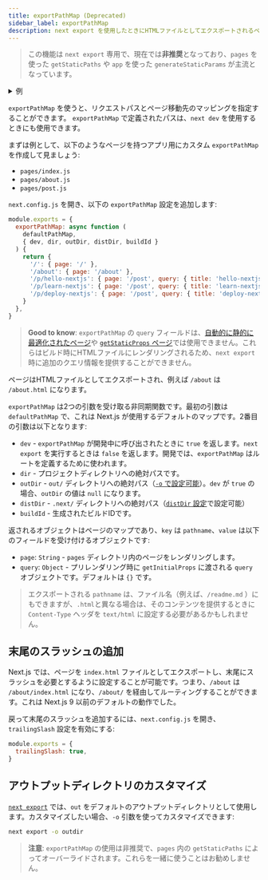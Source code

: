 ```yaml
---
title: exportPathMap (Deprecated)
sidebar_label: exportPathMap
description: next export を使用したときにHTMLファイルとしてエクスポートされるページをカスタマイズします。
---
```


> この機能は `next export` 専用で、現在では**非推奨**となっており、`pages` を使った `getStaticPaths` や `app` を使った `generateStaticParams` が主流となっています。

<details>
  <summary>例</summary>

- [静的エクスポート](https://github.com/vercel/next.js/tree/canary/examples/with-static-export)

</details>

`exportPathMap` を使うと、リクエストパスとページ移動先のマッピングを指定することができます。
`exportPathMap` で定義されたパスは、`next dev` を使用するときにも使用できます。

まずは例として、以下のようなページを持つアプリ用にカスタム `exportPathMap` を作成して見ましょう:

- `pages/index.js`
- `pages/about.js`
- `pages/post.js`

`next.config.js` を開き、以下の `exportPathMap` 設定を追加します:

```js title="next.config.js"
module.exports = {
  exportPathMap: async function (
    defaultPathMap,
    { dev, dir, outDir, distDir, buildId }
  ) {
    return {
      '/': { page: '/' },
      '/about': { page: '/about' },
      '/p/hello-nextjs': { page: '/post', query: { title: 'hello-nextjs' } },
      '/p/learn-nextjs': { page: '/post', query: { title: 'learn-nextjs' } },
      '/p/deploy-nextjs': { page: '/post', query: { title: 'deploy-nextjs' } },
    }
  },
}
```

> **Good to know**: `exportPathMap` の `query` フィールドは、[自動的に静的に最適化されたページ](https://nextjs.org/docs/pages/building-your-application/rendering/automatic-static-optimization)や [`getStaticProps` ページ](https://nextjs.org/docs/pages/building-your-application/data-fetching/get-static-props)では使用できません。これらはビルド時にHTMLファイルにレンダリングされるため、`next export` 時に追加のクエリ情報を提供することができません。

ページはHTMLファイルとしてエクスポートされ、例えば `/about` は `/about.html` になります。

`exportPathMap` は2つの引数を受け取る非同期関数です。最初の引数は `defaultPathMap` で、これは Next.js が使用するデフォルトのマップです。2番目の引数は以下となります:

- `dev` - `exportPathMap` が開発中に呼び出されたときに `true` を返します。`next export` を実行するときは `false` を返します。開発では、`exportPathMap` はルートを定義するために使われます。
- `dir` - プロジェクトディレクトリへの絶対パスです。
- `outDir` - `out/` ディレクトリへの絶対パス（[`-o` で設定可能](#アウトプットディレクトリのカスタマイズ)）。`dev` が `true` の場合、`outDir` の値は `null` になります。
- `distDir` - `.next/` ディレクトリへの絶対パス（[`distDir` 設定](https://nextjs.org/docs/pages/api-reference/next-config-js/distDir)で設定可能）
- `buildId` - 生成されたビルドIDです。

返されるオブジェクトはページのマップであり、`key` は `pathname`、`value` は以下のフィールドを受け付けるオブジェクトです:

- `page`: `String` - `pages` ディレクトリ内のページをレンダリングします。
- `query`: `Object` - プリレンダリング時に `getInitialProps` に渡される `query` オブジェクトです。デフォルトは `{}` です。

> エクスポートされる `pathname` は、ファイル名（例えば、`/readme.md` ）にもできますが、`.html`と異なる場合は、そのコンテンツを提供するときに `Content-Type` ヘッダを `text/html` に設定する必要があるかもしれません。

## 末尾のスラッシュの追加

Next.js では、ページを `index.html` ファイルとしてエクスポートし、末尾にスラッシュを必要とするように設定することが可能です。つまり、`/about` は `/about/index.html` になり、`/about/` を経由してルーティングすることができます。これは Next.js 9 以前のデフォルトの動作でした。

戻って末尾のスラッシュを追加するには、`next.config.js` を開き、`trailingSlash` 設定を有効にする:

```js title="next.config.js"
module.exports = {
  trailingSlash: true,
}
```

## アウトプットディレクトリのカスタマイズ

[`next export`](/docs/app-router/building-your-application/deploying/static-exports) では、`out` をデフォルトのアウトプットディレクトリとして使用します。カスタマイズしたい場合、`-o` 引数を使ってカスタマイズできます:

```bash title="Terminal"
next export -o outdir
```

> **注意**: `exportPathMap` の使用は非推奨で、`pages` 内の `getStaticPaths` によってオーバーライドされます。これらを一緒に使うことはお勧めしません。
